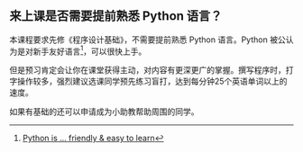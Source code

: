 ## 来上课是否需要提前熟悉 Python 语言？

本课程要求先修《程序设计基础》，不需要提前熟悉 Python 语言。Python 被公认为是对新手友好语言[^1]，可以很快上手。

但是预习肯定会让你在课堂获得主动，对内容有更深更广的掌握。撰写程序时，打字操作较多，强烈建议选课同学预先练习盲打，达到每分钟25个英语单词以上的速度。

如果有基础的还可以申请成为小助教帮助周围的同学。

[^1]: [Python is ... friendly & easy to learn](https://www.python.org/about/)
